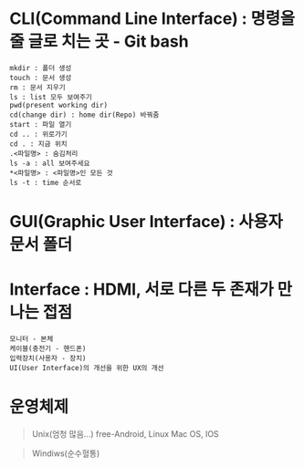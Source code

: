 # CLI(Command Line Interface) : 명령을 줄 글로 치는 곳 - Git bash 
    mkdir : 폴더 생성
    touch : 문서 생성
    rm : 문서 지우기
    ls : list 모두 보여주기
    pwd(present working dir)
    cd(change dir) : home dir(Repo) 바꿔줌
    start : 파일 열기
    cd .. : 위로가기
    cd . : 지금 위치
    .<파일명> : 숨김처리
    ls -a : all 보여주세요
    *<파일명> : <파일명>인 모든 것
    ls -t : time 순서로

# GUI(Graphic User Interface) : 사용자문서 폴더

# Interface : HDMI, 서로 다른 두 존재가 만나는 접점
    모니터 - 본체
    케이블(충전기 - 핸드폰)
    입력장치(사용자 - 장치)
    UI(User Interface)의 개선을 위한 UX의 개선

# 운영체제
> Unix(엄청 많음...)   free-Android, Linux
                       Mac OS, IOS
                       
> Windiws(순수혈통)

